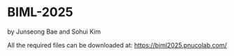 # BIML-2025

by Junseong Bae and Sohui Kim

All the required files can be downloaded at: https://biml2025.pnucolab.com/
